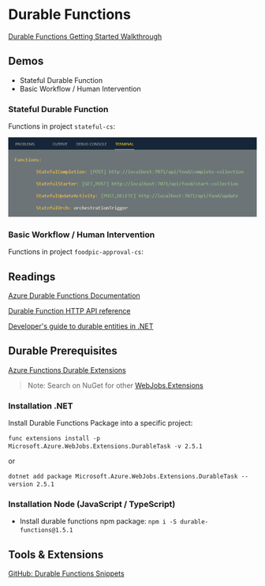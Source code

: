 # Durable Functions

[Durable Functions Getting Started Walkthrough](https://docs.microsoft.com/en-us/azure/azure-functions/durable/quickstart-js-vscode)

## Demos 

- Stateful Durable Function
- Basic Workflow / Human Intervention

### Stateful Durable Function

Functions in project `stateful-cs`:

![stateful-functs](_images/stateful-functs.png)

### Basic Workflow / Human Intervention

Functions in project `foodpic-approval-cs`:

## Readings

[Azure Durable Functions Documentation](https://docs.microsoft.com/en-us/azure/azure-functions/durable/)

[Durable Function HTTP API reference](https://docs.microsoft.com/en-us/azure/azure-functions/durable/durable-functions-http-api)

[Developer's guide to durable entities in .NET](https://docs.microsoft.com/en-us/azure/azure-functions/durable/durable-functions-dotnet-entities)

## Durable Prerequisites

[Azure Functions Durable Extensions](https://github.com/Azure/azure-functions-durable-extension)

> Note: Search on NuGet for other [WebJobs.Extensions](https://www.nuget.org/packages?q=Microsoft.Azure.WebJobs.Extensions)

### Installation .NET

Install Durable Functions Package into a specific project:

```
func extensions install -p Microsoft.Azure.WebJobs.Extensions.DurableTask -v 2.5.1
```

or

```
dotnet add package Microsoft.Azure.WebJobs.Extensions.DurableTask --version 2.5.1
```

### Installation Node (JavaScript / TypeScript)

-   Install durable functions npm package: `npm i -S durable-functions@1.5.1`

## Tools & Extensions

[GitHub: Durable Functions Snippets](https://github.com/marcduiker/durable-functions-snippets)